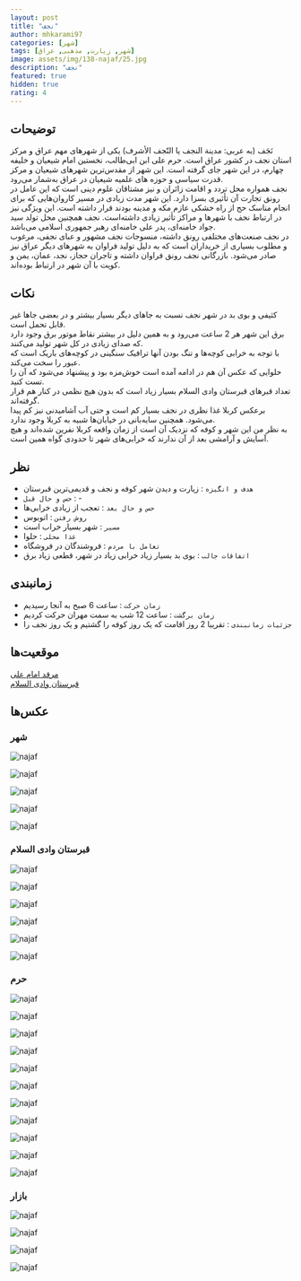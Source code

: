 ```yaml
---
layout: post
title: "نجف"
author: mhkarami97
categories: [شهر]
tags: [شهر, زیارت, مذهبی, عراق]
image: assets/img/138-najaf/25.jpg
description: "نجف"
featured: true
hidden: true
rating: 4
---
```


## توضیحات
نَجَف (به عربی: مدينة النجف یا النّجف الأشرف) یکی از شهرهای مهم عراق و مرکز استان نجف در کشور عراق است. حرم علی ابن ابی‌طالب، نخستین امام شیعیان و خلیفه چهارم، در این شهر جای گرفته است. این شهر از مقدس‌ترین شهرهای شیعیان و مرکز قدرت سیاسی و حوزه های علمیه شیعیان در عراق به‌شمار می‌رود.  
نجف همواره محل تردد و اقامت زائران و نیز مشتاقان علوم دینی است که این عامل در رونق تجارت آن تأثیری بسزا دارد. این شهر مدت زیادی در مسیر کاروان‌هایی که برای انجام مناسک حج از راه خشکی عازم مکه و مدینه بودند قرار داشته است. این ویژگی نیز در ارتباط نجف با شهرها و مراکز تأثیر زیادی داشته‌است. نجف همچنین محل تولد سید جواد خامنه‌ای، پدر علی خامنه‌ای رهبر جمهوری اسلامی می‌باشد.  
در نجف صنعت‌های مختلفی رونق داشته، منسوجات نجف مشهور و عبای نجفی، مرغوب و مطلوب بسیاری از خریداران است که به دلیل تولید فراوان به شهرهای دیگر عراق نیز صادر می‌شود. بازرگانی نجف رونق فراوان داشته و تاجران حجاز، نجد، عمان، یمن و کویت با آن شهر در ارتباط بوده‌اند.  

## نکات
کثیفی و بوی بد در شهر نجف نسبت به جاهای دیگر بسیار بیشتر و در بعضی جاها غیر قابل تحمل است.  
برق این شهر هر 2 ساعت می‌رود و به همین دلیل در بیشتر نقاط موتور برق وجود دارد که صدای زیادی در کل شهر تولید می‌کنند.  
با توجه به خرابی کوچه‌ها و تنگ بودن آنها ترافیک سنگینی در کوچه‌های باریک است که عبور را سخت می‌کند.  
حلوایی که عکس آن هم در ادامه آمده است خوش‌مزه بود و پیشنهاد می‌شود که آن را تست کنید.  
تعداد قبرهای قبرستان وادی السلام بسیار زیاد است که بدون هیچ نظمی در کنار هم قرار گرفته‌اند.  
برعکس کربلا غذا نظری در نجف بسیار کم است و حتی آب آشامیدنی نیز کم پیدا می‌شود. همچنین سایه‌بانی در خیابان‌ها شبیه به کربلا وجود ندارد.  
به نظر من این شهر و کوفه که نزدیک آن است از زمان واقعه کربلا نفرین شده‌اند و هیچ آسایش و آرامشی بعد از آن ندارند که خرابی‌های شهر تا حدودی گواه همین است.  

## نظر
 - `هدف و انگیزه` : زیارت و دیدن شهر کوفه و نجف و قدیمی‌ترین قبرستان
 - `حس و حال قبل` : -
 - `حس و حال بعد` : تعجب از زیادی خرابی‌ها
 - `روش رفتن` : اتوبوس
 - `مسیر` : شهر بسیار خراب است
 - `غذا محلی` : حلوا
 - `تعامل با مردم` : فروشندگان در فروشگاه
 - `اتفاقات جالب` : بوی بد بسیار زیاد خرابی زیاد در شهر، قطعی زیاد برق

## زمانبندی
 - `زمان حرکت` : ساعت 6 صبح به آنجا رسیدیم
 - `زمان برگشت` : ساعت 12 شب به سمت مهران حرکت کردیم
 - `جزئیات زمانبندی` : تقریبا 2 روز اقامت که یک روز کوفه را گشتیم و یک روز نجف را

## موقعیت‌ها
[مرقد امام علی](https://www.google.com/maps/place/Imam+Ali+Holy+Shrine/@32.0211576,44.2564694,12.28z/data=!4m15!1m8!3m7!1s0x155ed0ac9b7a8261:0xb989aee40be1b8f0!2sNajaf,+Najaf+Governorate,+Iraq!3b1!8m2!3d32.0316216!4d44.3218899!16zL20vMDFjaDI2!3m5!1s0x155ed0af64727395:0x251a9f2647c1efbb!8m2!3d31.9959279!4d44.3145819!16zL20vMDFzdG1o?entry=ttu&g_ep=EgoyMDI1MDcyMy4wIKXMDSoASAFQAw%3D%3D)  
[قبرستان وادی السلام](https://www.google.com/maps/place/%D9%85%D9%82%D8%A8%D8%B1%D8%A9+%D9%88%D8%A7%D8%AF%D9%8A+%D8%A7%D9%84%D8%B3%D9%84%D8%A7%D9%85%E2%80%AD/@32.0117819,44.2828525,13.94z/data=!4m15!1m8!3m7!1s0x155ed0ac9b7a8261:0xb989aee40be1b8f0!2sNajaf,+Najaf+Governorate,+Iraq!3b1!8m2!3d32.0316216!4d44.3218899!16zL20vMDFjaDI2!3m5!1s0x155ed19c29965907:0x189ec4569ff7c80c!8m2!3d32.0130133!4d44.31536!16zL20vMDJfeTkw?entry=ttu&g_ep=EgoyMDI1MDcyMy4wIKXMDSoASAFQAw%3D%3D)  

## عکس‌ها

### شهر

![najaf](/assets/img/138-najaf/01.jpg)  

![najaf](/assets/img/138-najaf/02.jpg)  

![najaf](/assets/img/138-najaf/03.jpg)  

![najaf](/assets/img/138-najaf/04.jpg)  

![najaf](/assets/img/138-najaf/05.jpg)  

### قبرستان وادی السلام

![najaf](/assets/img/138-najaf/06.jpg)  

![najaf](/assets/img/138-najaf/07.jpg)  

![najaf](/assets/img/138-najaf/08.jpg)  

![najaf](/assets/img/138-najaf/09.jpg)  

![najaf](/assets/img/138-najaf/10.jpg)  

![najaf](/assets/img/138-najaf/11.jpg)  

### حرم

![najaf](/assets/img/138-najaf/12.jpg)  

![najaf](/assets/img/138-najaf/13.jpg)  

![najaf](/assets/img/138-najaf/14.jpg)  

![najaf](/assets/img/138-najaf/15.jpg)  

![najaf](/assets/img/138-najaf/16.jpg)  

![najaf](/assets/img/138-najaf/17.jpg)  

![najaf](/assets/img/138-najaf/18.jpg)  

![najaf](/assets/img/138-najaf/19.jpg)  

![najaf](/assets/img/138-najaf/20.jpg)  

![najaf](/assets/img/138-najaf/21.jpg)  

![najaf](/assets/img/138-najaf/22.jpg)  

### بازار

![najaf](/assets/img/138-najaf/23.jpg)  

![najaf](/assets/img/138-najaf/24.jpg)  

![najaf](/assets/img/138-najaf/25.jpg)  

![najaf](/assets/img/138-najaf/26.jpg)  